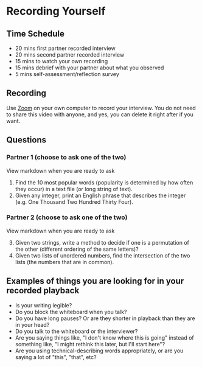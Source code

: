 # Recording Yourself

## Time Schedule

- 20 mins first partner recorded interview
- 20 mins second partner recorded interview
- 15 mins to watch your own recording
- 15 mins debrief with your partner about what you observed
- 5 mins self-assessment/reflection survey

## Recording

Use [Zoom](https://zoom.us) on your own computer to record your interview. You do not need to share this video with anyone, and yes, you can delete it right after if you want.

## Questions

### Partner 1 (choose to ask one of the two)

View markdown when you are ready to ask

1. Find the 10 most popular words (popularity is determined by how often they occur) in a text file (or long string of text).
2. Given any integer, print an English phrase that describes the integer (e.g. One Thousand Two Hundred Thirty Four).


### Partner 2 (choose to ask one of the two)

View markdown when you are ready to ask

3. Given two strings, write a method to decide if one is a permutation of the other (different ordering of the same letters)?
4. Given two lists of unordered numbers, find the intersection of the two lists (the numbers that are in common).


## Examples of things you are looking for in your recorded playback

- Is your writing legible?
- Do you block the whiteboard when you talk?
- Do you have long pauses? Or are they shorter in playback than they are in your head?
- Do you talk to the whiteboard or the interviewer?
- Are you saying things like, "I don't know where this is going" instead of something like, "I might rethink this later, but I'll start here"?
- Are you using technical-describing words appropriately, or are you saying a lot of "this", "that", etc?

